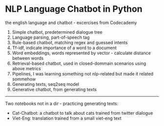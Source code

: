 # NLP Language Chatbot in Python
the english language and chatbot - excercises from Codecademy 

1. Simple chatbot, predetermined dialogue tree
2. Language parsing, part-of-speech tag
3. Rule-based chatbot, matching regex and guessed intents
4. Tf-idf, indicate importance of a word to a document
5. Word embeddings, words represented by vector - calculate distance between words
6. Retrieval-based chatbot, used in closed-dommain scenarios using above metrics
7. Pipelines, I was learning something not nlp-related but made it related sommehow
8. Generating texts, seq2seq model
9. Generative chatbot, from generating texts

------------------------------
Two notebooks not in a dir - practicing generating texts:
- Cat-Chatbot: a chatbot to talk about cats trained from twitter dialogue
- Viet-Eng: translation trained from a small viet-eng text
